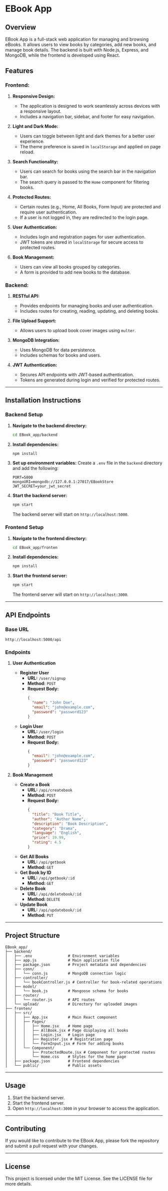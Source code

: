 # EBook App

## Overview
EBook App is a full-stack web application for managing and browsing eBooks. It allows users to view books by categories, add new books, and manage book details. The backend is built with Node.js, Express, and MongoDB, while the frontend is developed using React.

## Features
### Frontend:
1. **Responsive Design:**
   - The application is designed to work seamlessly across devices with a responsive layout.
   - Includes a navigation bar, sidebar, and footer for easy navigation.

2. **Light and Dark Mode:**
   - Users can toggle between light and dark themes for a better user experience.
   - The theme preference is saved in `localStorage` and applied on page reload.

3. **Search Functionality:**
   - Users can search for books using the search bar in the navigation bar.
   - The search query is passed to the `Home` component for filtering books.

4. **Protected Routes:**
   - Certain routes (e.g., Home, All Books, Form Input) are protected and require user authentication.
   - If a user is not logged in, they are redirected to the login page.

5. **User Authentication:**
   - Includes login and registration pages for user authentication.
   - JWT tokens are stored in `localStorage` for secure access to protected routes.

6. **Book Management:**
   - Users can view all books grouped by categories.
   - A form is provided to add new books to the database.

### Backend:
1. **RESTful API:**
   - Provides endpoints for managing books and user authentication.
   - Includes routes for creating, reading, updating, and deleting books.

2. **File Upload Support:**
   - Allows users to upload book cover images using `multer`.

3. **MongoDB Integration:**
   - Uses MongoDB for data persistence.
   - Includes schemas for books and users.

4. **JWT Authentication:**
   - Secures API endpoints with JWT-based authentication.
   - Tokens are generated during login and verified for protected routes.

---

## Installation Instructions

### Backend Setup
1. **Navigate to the backend directory:**
   ```bash
   cd EBook_app/backend
   ```

2. **Install dependencies:**
   ```bash
   npm install
   ```

3. **Set up environment variables:**
   Create a `.env` file in the `backend` directory and add the following:
   ```env
   PORT=5000
   mongoURI=mongodb://127.0.0.1:27017/EBookStore
   JWT_SECRET=your_jwt_secret
   ```

4. **Start the backend server:**
   ```bash
   npm start
   ```
   The backend server will start on `http://localhost:5000`.

### Frontend Setup
1. **Navigate to the frontend directory:**
   ```bash
   cd EBook_app/fronten
   ```

2. **Install dependencies:**
   ```bash
   npm install
   ```

3. **Start the frontend server:**
   ```bash
   npm start
   ```
   The frontend server will start on `http://localhost:3000`.

---

## API Endpoints
### Base URL
`http://localhost:5000/api`

### Endpoints
1. **User Authentication**
   - **Register User**
     - **URL:** `/user/signup`
     - **Method:** `POST`
     - **Request Body:**
       ```json
       {
         "name": "John Doe",
         "email": "john@example.com",
         "password": "password123"
       }
       ```
   - **Login User**
     - **URL:** `/user/login`
     - **Method:** `POST`
     - **Request Body:**
       ```json
       {
         "email": "john@example.com",
         "password": "password123"
       }
       ```

2. **Book Management**
   - **Create a Book**
     - **URL:** `/api/createbook`
     - **Method:** `POST`
     - **Request Body:**
       ```json
       {
         "title": "Book Title",
         "author": "Author Name",
         "description": "Book Description",
         "category": "Drama",
         "language": "English",
         "price": 19.99,
         "rating": 4.5
       }
       ```
   - **Get All Books**
     - **URL:** `/api/getbook`
     - **Method:** `GET`
   - **Get Book by ID**
     - **URL:** `/api/getbook/:id`
     - **Method:** `GET`
   - **Delete Book**
     - **URL:** `/api/deletebook/:id`
     - **Method:** `DELETE`
   - **Update Book**
     - **URL:** `/api/updatebook/:id`
     - **Method:** `PUT`

---

## Project Structure
```
EBook_app/
├── backend/
│   ├── .env                # Environment variables
│   ├── app.js              # Main application file
│   ├── package.json        # Project metadata and dependencies
│   ├── conn/
│   │   └── conn.js         # MongoDB connection logic
│   ├── controller/
│   │   └── bookController.js # Controller for book-related operations
│   ├── model/
│   │   └── book.js         # Mongoose schema for books
│   ├── router/
│   │   └── router.js       # API routes
│   └── upload/             # Directory for uploaded images
├── fronten/
│   ├── src/
│   │   ├── App.jsx         # Main React component
│   │   ├── Pages/
│   │   │   ├── Home.jsx    # Home page
│   │   │   ├── AllBook.jsx # Page displaying all books
│   │   │   ├── Login.jsx   # Login page
│   │   │   ├── Register.jsx # Registration page
│   │   │   └── FormInput.jsx # Form for adding books
│   │   └── Component/
│   │       ├── ProtectedRoute.jsx # Component for protected routes
│   │       └── Home.css    # Styles for the home page
│   ├── package.json        # Frontend dependencies
│   └── public/             # Public assets
```

---

## Usage
1. Start the backend server.
2. Start the frontend server.
3. Open `http://localhost:3000` in your browser to access the application.

---

## Contributing
If you would like to contribute to the EBook App, please fork the repository and submit a pull request with your changes.

---

## License
This project is licensed under the MIT License. See the LICENSE file for more details.
